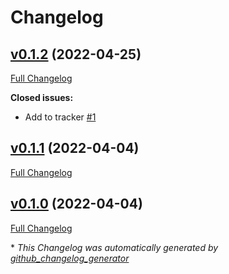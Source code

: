 # Changelog

## [v0.1.2](https://github.com/buluma/ansible-role-roundcubemail/tree/v0.1.2) (2022-04-25)

[Full Changelog](https://github.com/buluma/ansible-role-roundcubemail/compare/v0.1.1...v0.1.2)

**Closed issues:**

- Add to tracker [\#1](https://github.com/buluma/ansible-role-roundcubemail/issues/1)

## [v0.1.1](https://github.com/buluma/ansible-role-roundcubemail/tree/v0.1.1) (2022-04-04)

[Full Changelog](https://github.com/buluma/ansible-role-roundcubemail/compare/v0.1.0...v0.1.1)

## [v0.1.0](https://github.com/buluma/ansible-role-roundcubemail/tree/v0.1.0) (2022-04-04)

[Full Changelog](https://github.com/buluma/ansible-role-roundcubemail/compare/0ba07ebc48eadd17d6fe699557bd5ce7e876cfd3...v0.1.0)



\* *This Changelog was automatically generated by [github_changelog_generator](https://github.com/github-changelog-generator/github-changelog-generator)*
